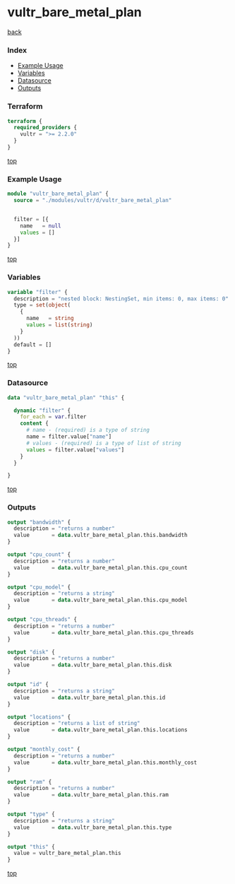 # vultr_bare_metal_plan

[back](../vultr.md)

### Index

- [Example Usage](#example-usage)
- [Variables](#variables)
- [Datasource](#datasource)
- [Outputs](#outputs)

### Terraform

```terraform
terraform {
  required_providers {
    vultr = ">= 2.2.0"
  }
}
```

[top](#index)

### Example Usage

```terraform
module "vultr_bare_metal_plan" {
  source = "./modules/vultr/d/vultr_bare_metal_plan"


  filter = [{
    name   = null
    values = []
  }]
}
```

[top](#index)

### Variables

```terraform
variable "filter" {
  description = "nested block: NestingSet, min items: 0, max items: 0"
  type = set(object(
    {
      name   = string
      values = list(string)
    }
  ))
  default = []
}
```

[top](#index)

### Datasource

```terraform
data "vultr_bare_metal_plan" "this" {

  dynamic "filter" {
    for_each = var.filter
    content {
      # name - (required) is a type of string
      name = filter.value["name"]
      # values - (required) is a type of list of string
      values = filter.value["values"]
    }
  }

}
```

[top](#index)

### Outputs

```terraform
output "bandwidth" {
  description = "returns a number"
  value       = data.vultr_bare_metal_plan.this.bandwidth
}

output "cpu_count" {
  description = "returns a number"
  value       = data.vultr_bare_metal_plan.this.cpu_count
}

output "cpu_model" {
  description = "returns a string"
  value       = data.vultr_bare_metal_plan.this.cpu_model
}

output "cpu_threads" {
  description = "returns a number"
  value       = data.vultr_bare_metal_plan.this.cpu_threads
}

output "disk" {
  description = "returns a number"
  value       = data.vultr_bare_metal_plan.this.disk
}

output "id" {
  description = "returns a string"
  value       = data.vultr_bare_metal_plan.this.id
}

output "locations" {
  description = "returns a list of string"
  value       = data.vultr_bare_metal_plan.this.locations
}

output "monthly_cost" {
  description = "returns a number"
  value       = data.vultr_bare_metal_plan.this.monthly_cost
}

output "ram" {
  description = "returns a number"
  value       = data.vultr_bare_metal_plan.this.ram
}

output "type" {
  description = "returns a string"
  value       = data.vultr_bare_metal_plan.this.type
}

output "this" {
  value = vultr_bare_metal_plan.this
}
```

[top](#index)